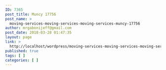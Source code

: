```yaml
---
ID: 7365
post_title: Muncy 17756
post_name: >
  moving-services-moving-services-moving-services-muncy-17756
author: mrgabonijeff@gmail.com
post_date: 2018-03-28 01:47:35
layout: page
link: >
  http://localhost/wordpress/moving-services-moving-services-moving-services-muncy-17756/
published: true
tags: [ ]
categories: [ ]
---
```

